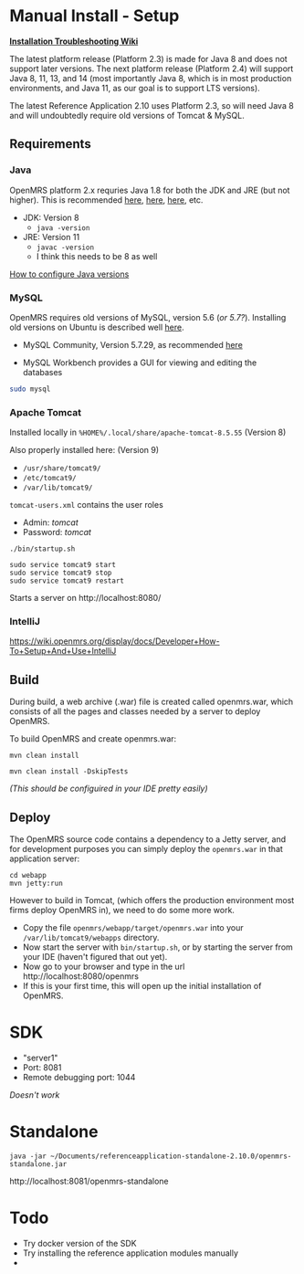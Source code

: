 # Manual Install - Setup

**[Installation Troubleshooting Wiki](https://wiki.openmrs.org/display/docs/Troubleshooting+Installation)**	

The latest platform release (Platform 2.3) is made for Java 8 and does not support later versions. The next platform release (Platform 2.4) will support Java 8, 11, 13, and 14 (most importantly Java 8, which is in most production environments, and Java 11, as our goal is to support LTS versions).

The latest Reference Application 2.10 uses Platform 2.3, so will need Java 8 and will undoubtedly require old versions of Tomcat & MySQL.

## Requirements

### Java

OpenMRS platform 2.x requries Java 1.8 for both the JDK and JRE (but not higher). This is recommended [here](https://wiki.openmrs.org/display/docs/OpenMRS+Installation+for+Developers+on+Ubuntu), [here](https://wiki.openmrs.org/display/docs/Step+2+-+Install+Java), [here](https://talk.openmrs.org/t/toward-a-more-approachable-install/28702/4?u=ianaf100), etc.

- JDK: Version 8
  - `java -version`
- JRE: Version 11
  - `javac -version`
  - I think this needs to be 8 as well

[How to configure Java versions](https://docs.azul.com/zulu/zuludocs/ZuluUserGuide/SwitchingBetweenJavaAlternatives/SwitchBetweenYourLinuxZuluInstallations.htm)

### MySQL

OpenMRS requires old versions of MySQL, version 5.6 (*or 5.7?*). Installing old versions on Ubuntu is described well [here](https://talk.openmrs.org/t/breaking-down-walls-and-attracting-more-devs-to-openmrs/28502/7?u=ianaf100).

- MySQL Community, Version 5.7.29, as recommended [here](https://wiki.openmrs.org/display/docs/Step+4+-+Install+MySQL) 

- MySQL Workbench provides a GUI for viewing and editing the databases

```bash
sudo mysql
```

### Apache Tomcat

Installed locally in `%HOME%/.local/share/apache-tomcat-8.5.55` (Version 8)

Also properly installed here: (Version 9) 

- `/usr/share/tomcat9/` 
- `/etc/tomcat9/`
- `/var/lib/tomcat9/`

`tomcat-users.xml` contains the user roles

- Admin: *tomcat*
- Password: *tomcat*

```
./bin/startup.sh
```
```
sudo service tomcat9 start
sudo service tomcat9 stop
sudo service tomcat9 restart
```

Starts a server on http://localhost:8080/

### IntelliJ

https://wiki.openmrs.org/display/docs/Developer+How-To+Setup+And+Use+IntelliJ

## Build

During build, a web archive (.war) file is created called openmrs.war, which consists of all the pages and classes needed by a server to deploy OpenMRS.

To build OpenMRS and create openmrs.war:

```
mvn clean install
```

```
mvn clean install -DskipTests
```

*(This should be configuired in your IDE pretty easily)*

## Deploy

The OpenMRS source code contains a dependency to a  Jetty server, and for development purposes you can simply deploy the `openmrs.war`  in that application server:

```
cd webapp
mvn jetty:run
```

However to build in Tomcat, (which offers the production environment most firms deploy OpenMRS in), we need to do some more work. 

- Copy the file `openmrs/webapp/target/openmrs.war` into your `/var/lib/tomcat9/webapps` directory.
- Now start the server with `bin/startup.sh`, or by starting the server from your IDE (haven't figured that out yet).
- Now go to your browser and type in the url http://localhost:8080/openmrs 
- If this is your first time, this will open up the initial installation of OpenMRS.

# SDK

- "server1"
- Port: 8081
- Remote debugging port: 1044

*Doesn't work*

# Standalone

```
java -jar ~/Documents/referenceapplication-standalone-2.10.0/openmrs-standalone.jar
```

http://localhost:8081/openmrs-standalone

# Todo

- Try docker version of the SDK
- Try installing the reference application modules manually
- 